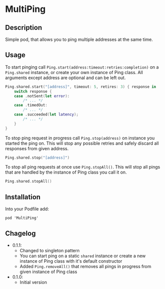 # MultiPing
## Description
Simple pod, that allows you to ping multiple addresses at the same time.
## Usage
To start pinging call `Ping.start(address:timeout:retries:completion)` on a `Ping.shared` instance, or create your own instance of Ping class. All arguments except address are optional and can be left out.

```swift
Ping.shared.start("[address]", timeout: 5, retires: 3) { response in
	switch response {
	case .notSent(let error):
		/* ... */
	case .timedOut:
		/* ... */
	case .succeeded(let latency);
		/* ... */
	}
}
```

To stop ping request in progress call `Ping.stop(address)` on instance you started the ping on. This will stop any possible retries and safely discard all responses from given address.

```swift
Ping.shared.stop("[address]")
```

To stop all ping requests at once use `Ping.stopAll()`. This will stop all pings that are handled by the instance of Ping class you call it on.

```swift
Ping.shared.stopAll()
```

## Installation
Into your Podfile add:

```
pod 'MultiPing'
```

## Chagelog
* 0.1.1:
	* Changed to singleton pattern
	* You can start ping on a static `shared` instance or create a new instance of Ping class with it's default constructor
	* Added `Ping.removeAll()` that removes all pings in progress from given instance of Ping class
* 0.1.0:
	* Initial version	